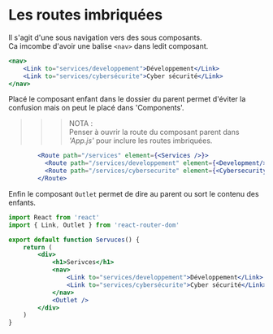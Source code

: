 # **Les routes imbriquées**

Il s'agit d'une sous navigation vers des sous composants.  
Ca imcombe d'avoir une balise `<nav>` dans ledit composant.

```jsx
<nav>
    <Link to="services/developpement">Développement</Link>
    <Link to="services/cybersécurite">Cyber sécurité</Link>
</nav>
```

Placé le composant enfant dans le dossier du parent permet d'éviter la confusion mais on peut le placé dans 'Components'.

>>> NOTA :  
Penser à ouvrir la route du composant parent dans _'App.js'_ pour inclure les routes imbriquées.  
```jsx
        <Route path="/services" element={<Services />}>
          <Route path="/services/developpement" element={<Development/>} />
          <Route path="/services/cybersecurite" element={<Cybersecurity/>} />
        </Route>
```

Enfin le composant `Outlet` permet de dire au parent ou sort le contenu des enfants.
```jsx
import React from 'react'
import { Link, Outlet } from 'react-router-dom'

export default function Servuces() {
    return (
        <div>
            <h1>Serivces</h1>
            <nav>
                <Link to="services/developpement">Développement</Link>
                <Link to="services/cybersécurite">Cyber sécurité</Link>
            </nav>
            <Outlet />
        </div>
    )
}
```